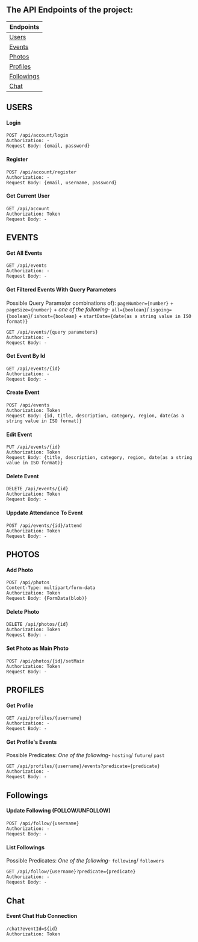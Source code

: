 ## The API Endpoints of the project:


| Endpoints
|---
| [Users](#users)
| [Events](#events)
| [Photos](#photos)
| [Profiles](#profiles)
| [Followings](#followings)
| [Chat](#chat)

## USERS

#### Login
```
POST /api/account/login
Authorization: -
Request Body: {email, password}
```

#### Register
```
POST /api/account/register
Authorization: -
Request Body: {email, username, password}
```

#### Get Current User
```
GET /api/account
Authorization: Token
Request Body: -
```

## EVENTS

#### Get All Events
```
GET /api/events
Authorization: -
Request Body: -
```

#### Get Filtered Events With Query Parameters
Possible Query Params(or combinations of): 
`pageNumber={number}` + 
`pageSize={number}` + *one of the following-*
`all={boolean}`/
`isgoing={boolean}`/
`ishost={boolean}` + 
`startDate={date(as a string value in ISO format)}`
```
GET /api/events/{query parameters}
Authorization: -
Request Body: -
```

#### Get Event By Id
```
GET /api/events/{id}
Authorization: -
Request Body: -
```

#### Create Event
```
POST /api/events
Authorization: Token
Request Body: {id, title, description, category, region, date(as a string value in ISO format)}
```

#### Edit Event
```
PUT /api/events/{id}
Authorization: Token
Request Body: {title, description, category, region, date(as a string value in ISO format)}
```

#### Delete Event
```
DELETE /api/events/{id}
Authorization: Token
Request Body: -
```

#### Uppdate Attendance To Event
```
POST /api/events/{id}/attend
Authorization: Token
Request Body: -
```

## PHOTOS

#### Add Photo
```
POST /api/photos
Content-Type: multipart/form-data
Authorization: Token
Request Body: {FormData(blob)}
```

#### Delete Photo
```
DELETE /api/photos/{id}
Authorization: Token
Request Body: -
```

#### Set Photo as Main Photo
```
POST /api/photos/{id}/setMain
Authorization: Token
Request Body: -
```


## PROFILES

#### Get Profile
```
GET /api/profiles/{username}
Authorization: -
Request Body: -
```

#### Get Profile's Events
Possible Predicates: *One of the following-*
`hosting`/
`future`/
`past`
```
GET /api/profiles/{username}/events?predicate={predicate}
Authorization: -
Request Body: -
```

## Followings

#### Update Following (FOLLOW/UNFOLLOW)
```
POST /api/follow/{username}
Authorization: -
Request Body: -
```

#### List Followings
Possible Predicates: *One of the following-*
`following`/
`followers`

```
GET /api/follow/{username}?predicate={predicate}
Authorization: -
Request Body: -
```

## Chat

#### Event Chat Hub Connection 
```
/chat?eventId=${id}
Authorization: Token
```